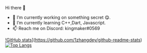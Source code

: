 Hi there 👋


- 🔭 I’m currently working on something secret :yum:.
- 🌱 I’m currently learning C++,Dart, Javascript.
- 📫 Reach me on Discord: kingmaker#0569


[!GitHub stats](https://github-readme-stats.vercel.app/api?username=1zhangdey&show_icons=true&theme=dark)](https://github.com/1zhangdey/github-readme-stats)
[![Top Langs](https://github-readme-stats.vercel.app/api/top-langs/?username=1zhangdey&show_icons=true&theme=dark)](https://github.com/1zhangdey/github-readme-stats)
